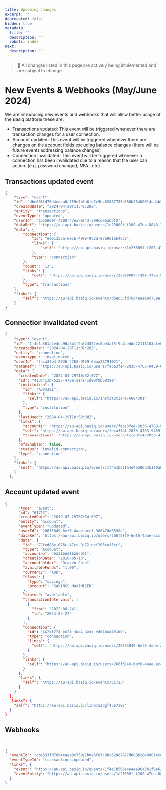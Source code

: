 ```yaml
---
title: Upcoming Changes
excerpt: ''
deprecated: false
hidden: true
metadata:
  title: ''
  description: ''
  robots: index
next:
  description: ''
---
```

> 🚧 All changes listed in this page are actively being implemented and are subject to change

# New Events & Webhooks (May/June 2024)

We are introducing new events and webhooks that will allow better usage of the Basiq platform these are:

* Transactions updated: This event will be triggered whenever there are transaction changes for a user connection. 
* Account updated: This event will be triggered whenever there are changes on the account fields excluding balance changes (there will be future events addressing balance changes)
* Connection invalidated: This event will be triggered whenever a connection has been invalidated due to a reason that the user can action. (e.g. password changed, MFA...etc)

## Transactions updated event

```json transactions.updated
{
    "type": "event",
    "id": "dbe633fd76d4eaea0c759e7b0a6fe7c9bc62087787d080b28400014cd4b3a998",
    "createdDate": "2024-04-29T11:48:20Z",
    "entity": "transactions",
    "eventType": "updated",
    "userId": "1e25009f-f208-47ea-8843-399cde5abbf2",
    "dataRef": "https://au-api.basiq.io/users/1e25009f-f208-47ea-8843-399cde5abbf2/transactions",
    "data": {
        "connection": {
            "id": "ee01356a-6ecb-4929-9c2d-87b961bb46d2",
            "links": {
                "self": "https://au-api.basiq.io/users/1e25009f-f208-47ea-8843-399cde5abbf2/connections/ee01356a-6ecb-4929-9c2d-87b961bb46d2"
            },
            "type": "connection"
        },
        "count": "13",
        "links": {
            "self": "https://au-api.basiq.io/users/1e25009f-f208-47ea-8843-399cde5abbf2/transactions?filter=connection.id.eq('ee01356a-6ecb-4929-9c2d-87b961bb46d2')"
        },
        "type": "transactions"
    },
    "links": {
        "self": "https://au-api.basiq.io/events/dbe633fd76d4eaea0c759e7b0a6fe7c9bc62087787d080b28400014cd4b3a998"
    }
}
```

## Connection invalidated event

```json connection.invalidated
{
    "type": "event",
    "id": "1f4e1b561a4e4ea96a3b1f9a624552ec0be3af5f9c7beddd22111103afe030e8",
    "createdDate": "2024-04-29T11:07:28Z",
    "entity": "connection",
    "eventType": "invalidated",
    "userId": "feca3fe4-2036-4763-9459-6aaa28791021",
    "dataRef": "https://au-api.basiq.io/users/feca3fe4-2036-4763-9459-6aaa28791021/connections/4133413b-5225-472a-a142-1d90f0b6839e",
    "data": {
      "createdDate": "2024-04-29T10:52:07Z",
      "id": "4133413b-5225-472a-a142-1d90f0b6839e",
      "institution": {
        "id": "AU04301",
        "links": {
          "self": "https://au-api.basiq.io/institutions/AU04301"
        },
        "type": "institution"
      },
      "lastUsed": "2024-04-29T10:52:08Z",
      "links": {
        "accounts": "https://au-api.basiq.io/users/feca3fe4-2036-4763-9459-6aaa28791021/accounts?filter=institution.id.eq('AU04301')",
        "self": "https://au-api.basiq.io/users/feca3fe4-2036-4763-9459-6aaa28791021/connections/4133413b-5225-472a-a142-1d90f0b6839e",
        "transactions": "https://au-api.basiq.io/users/feca3fe4-2036-4763-9459-6aaa28791021/transactions?filter=institution.id.eq('AU04301')"
      },
      "mfaEnabled": false,
      "status": "invalid-connection",
      "type": "connection"
    },
    "links": {
      "self": "https://au-api.basiq.io/events/1f4e1b561a4e4ea96a3b1f9a624552ec0be3af5f9c7beddd22111103afe030e8"
    }
  },
```

## Account updated event

```json account.updated
{
      "type": "event",
      "id": "61723",
      "createdDate": "2019-07-29T07:34:09Z",
      "entity": "account",
      "eventType": "updated",
      "userId": "266f5849-6ef6-4aae-accf-386470d0598e",
      "dataRef": "https://au-api.basiq.io/users/266f5849-6ef6-4aae-accf-386470d0598e/accounts/79fed86e-076c-47cc-9e72-def206caf5cc",
      "data": {
        "id": "79fed86e-076c-47cc-9e72-def206caf5cc",
        "type": "account",
        "accountNo": "923100088204661",
        "creationDate": "2016-05-13",
        "accountHolder": "Drazen Cuca",
        "availableFunds": "1.00",
        "currency": "AUD",
        "class": {
          "type": "savings",
          "product": "SAVINGS MAXIMISER"
        },
        "status": "available",
        "transactionIntervals": [
          {
            "from": "2022-08-24",
            "to": "2024-03-27"
          }
        ],
        "connection": {
          "id": "667af773-e673-48a1-a34d-fd6306d5f1b9",
          "type": "connection",
          "links": {
            "self": "https://au-api.basiq.io/users/266f5849-6ef6-4aae-accf-386470d0598e/connections/667af773-e673-48a1-a34d-fd6306d5f1b9"
          }
        },
        "links": {
          "self": "https://au-api.basiq.io/users/266f5849-6ef6-4aae-accf-386470d0598e/accounts/79fed86e-076c-47cc-9e72-def206caf5cc"
        }
      },
      "links": {
        "self": "https://au-api.basiq.io/events/61723"
      }
    }
  ],
  "links": {
    "self": "https://au-api.basiq.io/link/a3dgf4567a89"
  }
}
```

## Webhooks

<br />

```json webhook transactions.updated
{
  "eventId": "dbe633fd76d4eaea0c759e7b0a6fe7c9bc62087787d080b28400014cd4b3a998",
  "eventTypeId": "transactions.updated",
  "links": {
    "event": "https://au-api.basiq.io/events/1f4e1b561a4e4ea96a3b1f9a624552ec0be3af5f9c7beddd22111103afe030e8",
    "eventEntity": "https://au-api.basiq.io/users/1e25009f-f208-47ea-8843-399cde5abbf2/transactions?filter=connection.id.eq('ee01356a-6ecb-4929-9c2d-87b961bb46d2')"
  }
}
```
